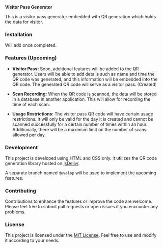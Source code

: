 **Visitor Pass Generator**

This is a visitor pass generator embedded with QR generation which holds the data for visitor.

### Installation

Will add once completed. 

### Features (Upcoming)

- **Visitor Pass:** Soon, additional features will be added to the QR generator. Users will be able to add details such as name and time the QR code was generated, and this information will be embedded into the QR code. The generated QR code will serve as a visitor pass. (Created) 
  
- **Scan Recording:** When the QR code is scanned, the data will be stored in a database in another application. This will allow for recording the time of each scan.

- **Usage Restrictions:** The visitor pass QR code will have certain usage restrictions. It will only be valid for the day it is created and cannot be scanned successfully for a certain number of times within an hour. Additionally, there will be a maximum limit on the number of scans allowed per day.

### Development

This project is developed using HTML and CSS only. It utilizes the QR code generation library hosted on [jsDelivr](https://cdn.jsdelivr.net/npm/qrious).

A separate branch named `develop` will be used to implement the upcoming features.

### Contributing

Contributions to enhance the features or improve the code are welcome. Please feel free to submit pull requests or open issues if you encounter any problems.

### License

This project is licensed under the [MIT License](LICENSE). Feel free to use and modify it according to your needs.
